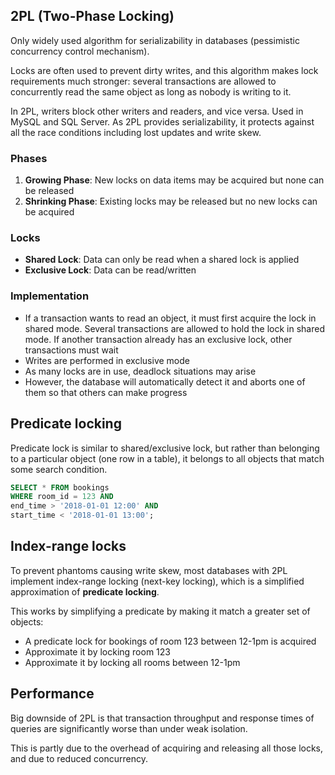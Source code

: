 ## 2PL (Two-Phase Locking)

Only widely used algorithm for serializability in databases (pessimistic concurrency control mechanism).

Locks are often used to prevent dirty writes, and this algorithm makes lock requirements much stronger: several transactions are allowed to concurrently read the same object as long as nobody is writing to it.

In 2PL, writers block other writers and readers, and vice versa. Used in MySQL and SQL Server. As 2PL provides serializability, it protects against all the race conditions including lost updates and write skew.

### Phases

1. **Growing Phase**: New locks on data items may be acquired but none can be released
2. **Shrinking Phase**: Existing locks may be released but no new locks can be acquired

### Locks

- **Shared Lock**: Data can only be read when a shared lock is applied
- **Exclusive Lock**: Data can be read/written

### Implementation

- If a transaction wants to read an object, it must first acquire the lock in shared mode. Several transactions are allowed to hold the lock in shared mode. If another transaction already has an exclusive lock, other transactions must wait
- Writes are performed in exclusive mode
- As many locks are in use, deadlock situations may arise
- However, the database will automatically detect it and aborts one of them so that others can make progress

## Predicate locking

Predicate lock is similar to shared/exclusive lock, but rather than belonging to a particular object (one row in a table), it belongs to all objects that match some search condition.

```sql
SELECT * FROM bookings
WHERE room_id = 123 AND
end_time > '2018-01-01 12:00' AND
start_time < '2018-01-01 13:00';
```

## Index-range locks

To prevent phantoms causing write skew, most databases with 2PL implement index-range locking (next-key locking), which is a simplified approximation of **predicate locking**.

This works by simplifying a predicate by making it match a greater set of objects:

- A predicate lock for bookings of room 123 between 12-1pm is acquired
- Approximate it by locking room 123
- Approximate it by locking all rooms between 12-1pm

## Performance

Big downside of 2PL is that transaction throughput and response times of queries are significantly worse than under weak isolation.

This is partly due to the overhead of acquiring and releasing all those locks, and due to reduced concurrency.
